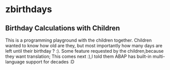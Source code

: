# zbirthdays
## Birthday Calculations with Children
This is a programming playground with the children together.
Children wanted to know how old are they, but most importantly
how many days are left until their birthday ? :).
Some feature requested by the children,because they want translation;
This comes next :),I told them ABAP has built-in multi-language support for decades :D
